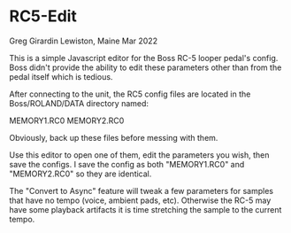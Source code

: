 # RC5-Edit

Greg Girardin
Lewiston, Maine
Mar 2022

This is a simple Javascript editor for the Boss RC-5 looper pedal's config.
Boss didn't provide the ability to edit these parameters other than
from the pedal itself which is tedious.

After connecting to the unit, the RC5 config files are located in the Boss/ROLAND/DATA directory named:

MEMORY1.RC0
MEMORY2.RC0

Obviously, back up these files before messing with them.

Use this editor to open one of them, edit the parameters you wish, then save the configs.
I save the config as both "MEMORY1.RC0" and "MEMORY2.RC0" so they are identical.

The "Convert to Async" feature will tweak a few parameters for samples
that have no tempo (voice, ambient pads, etc). Otherwise the RC-5 may
have some playback artifacts it is time stretching the sample to the current tempo.